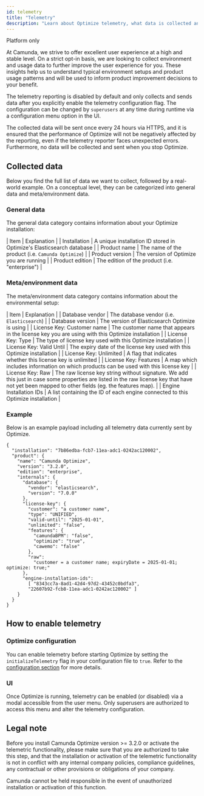 ```yaml
---
id: telemetry
title: "Telemetry"
description: "Learn about Optimize telemetry, what data is collected and why."
---
```


<span class="badge badge--platform">Platform only</span>

At Camunda, we strive to offer excellent user experience at a high and stable level. On a strict opt-in basis, we are looking to collect environment and usage data to further improve the user experience for you. These insights help us to understand typical environment setups and product usage patterns and will be used to inform product improvement decisions to your benefit.

The telemetry reporting is disabled by default and only collects and sends data after you explicitly enable the telemetry configuration flag. The configuration can be changed by `superusers` at any time during runtime via a configuration menu option in the UI.

The collected data will be sent once every 24 hours via HTTPS, and it is ensured that the performance of Optimize will not be negatively affected by the reporting, even if the telemetry reporter faces unexpected errors. Furthermore, no data will be collected and sent when you stop Optimize.

## Collected data

Below you find the full list of data we want to collect, followed by a real-world example. On a conceptual level, they can be categorized into general data and meta/environment data.

### General data

The general data category contains information about your Optimize installation:

| Item | Explanation |
| Installation | A unique installation ID stored in Optimize's Elasticsearch database |
| Product name | The name of the product (i.e. `Camunda Optimize`) |
| Product version | The version of Optimize you are running |
| Product edition | The edition of the product (i.e. "enterprise") |

### Meta/environment data

The meta/environment data category contains information about the environmental setup:

| Item | Explanation |
| Database vendor | The database vendor (i.e. `Elasticsearch`) |
| Database version | The version of Elasticsearch Optimize is using |
| License Key: Customer name | The customer name that appears in the license key you are using with this Optimize installation |
| License Key: Type | The type of license key used with this Optimize installation |
| License Key: Valid Until | The expiry date of the license key used with this Optimize installation |
| License Key: Unlimited | A flag that indicates whether this license key is unlimited |
| License Key: Features | A map which includes information on which products can be used with this license key |
| License Key: Raw | The raw license key string without signature. We add this just in case some properties are listed in the raw license key that have not yet been mapped to other fields (eg. the features map). |
| Engine Installation IDs | A list containing the ID of each engine connected to this Optimize installation |

### Example

Below is an example payload including all telemetry data currently sent by Optimize.

```
{
  "installation": "7b86edba-fcb7-11ea-adc1-0242ac120002",
  "product": {
    "name": "Camunda Optimize",
    "version": "3.2.0",
    "edition": "enterprise",
    "internals": {
      "database": {  
        "vendor": "elasticsearch",
        "version": "7.0.0"
      },
      "license-key": {
        "customer": "a customer name",
        "type": "UNIFIED",
        "valid-until": "2025-01-01",
        "unlimited": "false",
        "features": {
          "camundaBPM": "false",
          "optimize": "true",
          "cawemo": "false"
        },
        "raw": 
          "customer = a customer name; expiryDate = 2025-01-01; optimize: true;"
      },
      "engine-installation-ids": 
        [ "8343cc7a-8ad1-42d4-97d2-43452c0bdfa3", 
        "22607b92-fcb8-11ea-adc1-0242ac120002" ]
    }
  }
}
```

## How to enable telemetry

### Optimize configuration

You can enable telemetry before starting Optimize by setting the `initializeTelemetry` flag in your configuration file to `true`. Refer to the [configuration section](../configuration#telemetry-configuration) for more details.

### UI

Once Optimize is running, telemetry can be enabled (or disabled) via a modal accessible from the user menu. Only superusers are authorized to access this menu and alter the telemetry configuration.

## Legal note

Before you install Camunda Optimize version >= 3.2.0 or activate the telemetric functionality, please make sure that you are authorized to take this step, and that the installation or activation of the telemetric functionality is not in conflict with any internal company policies, compliance guidelines, any contractual or other provisions or obligations of your company.

Camunda cannot be held responsible in the event of unauthorized installation or activation of this function.

